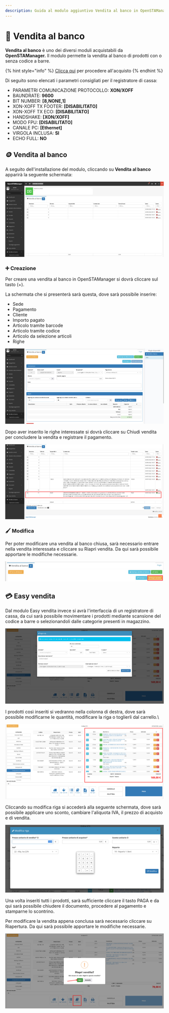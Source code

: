 ```yaml
---
description: Guida al modulo aggiuntivo Vendita al banco in OpenSTAManager
---
```


# 📗 Vendita al banco

**Vendita al banco** è uno dei diversi moduli acquistabili da **OpenSTAManager.** Il modulo permette la vendita al banco di prodotti con o senza codice a barre.

{% hint style="info" %}
[Clicca qui](https://www.openstamanager.com/prodotto/vendita-al-banco/) per procedere all'acquisto
{% endhint %}

Di seguito sono elencati i parametri consigliati per il registratore di cassa:

* PARAMETRI COMUNICAZIONE PROTOCOLLO: **XON/XOFF**
* BAUNDRATE: **9600**
* BIT NUMBER: **\[8,NONE,1]**
* XON-XOFF TX FOOTER: **\[DISABILITATO]**
* XON-XOFF TX ECO: **\[DISABILITATO]**
* HANDSHAKE: **\[XON/XOFF]**
* MODO FPU: **\[DISABILITATO]**
* CANALE PC: **\[Ethernet]**
* VIRGOLA INCLUSA: **SI**
* ECHO FULL: **NO**

## 🪙 Vendita al banco

A seguito dell'installazione del modulo, cliccando su **Vendita al banco** apparirà la seguente schermata:

![](<../.gitbook/assets/image (101).png>)

### ➕ Creazione

Per creare una vendita al banco in OpenSTAManager si dovrà cliccare sul tasto (+).

La schermata che si presenterà sarà questa, dove sarà possibile inserire:

* Sede
* Pagamento
* Cliente
* Importo pagato
* Articolo tramite barcode
* Articolo tramite codice
* Articolo da selezione articoli
* Righe

![](<../.gitbook/assets/image (68) (1) (1).png>)

Dopo aver inserito le righe interessate si dovrà cliccare su Chiudi vendita per concludere la vendita e registrare il pagamento.

![](<../.gitbook/assets/image (29) (1) (1).png>)

### 🖌️ Modifica

Per poter modificare una vendita al banco chiusa, sarà necessario entrare nella vendita interessata e cliccare su Riapri vendita. Da qui sarà possibile apportare le modifiche necessarie.

![](<../.gitbook/assets/image (54) (1).png>)

## 💳 Easy vendita

Dal modulo Easy vendita invece si avrà l'interfaccia di un registratore di cassa, da cui sarà possibile movimentare i prodotti mediante scansione del codice a barre o selezionandoli dalle categorie presenti in magazzino.

![](<../.gitbook/assets/image (102).png>)

I prodotti così inseriti si vedranno nella colonna di destra, dove sarà possibile modificarne le quantità, modificare la riga o toglierli dal carrello.\\

![](<../.gitbook/assets/image (60) (1) (1).png>)

Cliccando su modifica riga si accederà alla seguente schermata, dove sarà possibile applicare uno sconto, cambiare l'aliquota IVA, il prezzo di acquisto e di vendita.

![](<../.gitbook/assets/image (87).png>)

Una volta inseriti tutti i prodotti, sarà sufficiente cliccare il tasto PAGA e da qui sarà possibile chiudere il documento, procedere al pagamento e stamparne lo scontrino.

Per modificare la vendita appena conclusa sarà necessario cliccare su Riapertura. Da qui sarà possibile apportare le modifiche necessarie.

![](<../.gitbook/assets/image (31) (1) (1).png>)
